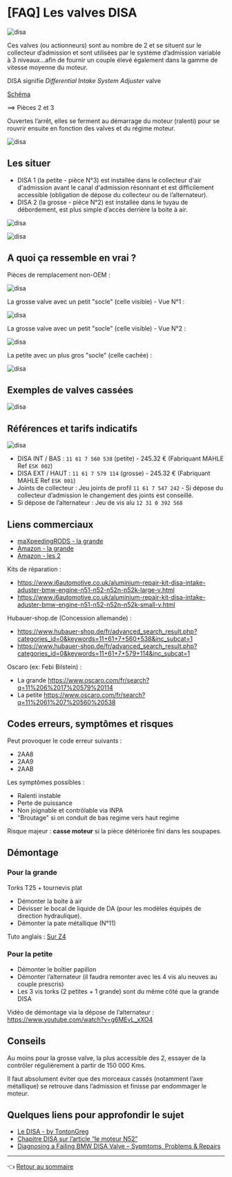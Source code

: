 # [FAQ] Les valves DISA

![disa](../images/DISA/disa_01.jpg)

Ces valves (ou actionneurs) sont au nombre de 2 et se situent sur le collecteur d’admission et sont utilisées par le système d’admission variable à 3 niveaux...afin de fournir un couple élevé également dans la gamme de vitesse moyenne du moteur.

DISA signifie _Differential Intake System Adjuster_ valve

[Schéma](http://fr.bmwfans.info/parts-catalog/E87/Europe/130i-N52/L-N/jan2006/browse/engine/intake_manifold_system/)

==> Pièces 2 et 3

Ouvertes l’arrêt, elles se ferment au démarrage du moteur (ralenti) pour se rouvrir ensuite en fonction des valves et du régime moteur.

![disa](../images/DISA/disa_02.jpg)

## Les situer

- DISA 1 (la petite - pièce N°3) est installée dans le collecteur d'air d'admission avant le canal d'admission résonnant et est difficilement accessible (obligation de dépose du collecteur ou de l’alternateur).
- DISA 2  (la grosse - pièce N°2) est installée dans le tuyau de débordement, est plus simple d’accès derrière la boite à air.

![disa](../images/DISA/disa_03.jpg)

![disa](../images/DISA/disa_04.jpg)

## A quoi ça ressemble en vrai ?

Pièces de remplacement non-OEM :

![disa](../images/DISA/disa_05.jpg)

La grosse valve avec un petit "socle" (celle visible) - Vue N°1 :

![disa](../images/DISA/disa_06.jpg)

La grosse valve avec un petit "socle" (celle visible) - Vue N°2 :

![disa](../images/DISA/disa_07.jpg)

La petite avec un plus gros "socle" (celle cachée) :

![disa](../images/DISA/disa_08.jpg)

## Exemples de valves cassées

![disa](../images/DISA/disa_09.jpg)

## Références et tarifs indicatifs

![disa](../images/DISA/disa_10.jpg)

- DISA INT / BAS : `11 61 7 560 538` (petite) - 245.32 € (Fabriquant MAHLE Ref `ESK 002`)
- DISA EXT / HAUT : `11 61 7 579 114` (grosse) - 245.32 € (Fabriquant MAHLE Ref `ESK 001`)
- Joints de collecteur : Jeu joints de profil `11 61 7 547 242` - Si dépose du collecteur d’admission le changement des joints est conseillé.
- Si dépose de l’alternateur : Jeu de vis alu `12 31 0 392 568`

## Liens commerciaux

- [maXpeedingRODS - la grande](https://fr.maxpeedingrods.com/product/for-bmw-e87-e81-e90-e60-left-11617522929-air-intake-manifold-flap-adjuster-valve.html)
- [Amazon - la grande](https://www.amazon.fr/dp/B07BSZM1LD?ref=ppx_pop_mob_ap_share)
- [Amazon - les 2](https://www.amazon.fr/valves-INTAKE-MANIFOLD-11617579114-11617560538/dp/B07PY2NL6T/ref=pd_sbs_263_1/261-7187806-2591612)

Kits de réparation :

- <https://www.i6automotive.co.uk/aluminium-repair-kit-disa-intake-aduster-bmw-engine-n51-n52-n52n-n52k-large-v.html>
- <https://www.i6automotive.co.uk/aluminium-repair-kit-disa-intake-aduster-bmw-engine-n51-n52-n52n-n52k-small-v.html>

Hubauer-shop.de (Concession allemande) :

- <https://www.hubauer-shop.de/fr/advanced_search_result.php?categories_id=0&keywords=11+61+7+560+538&inc_subcat=1>
- <https://www.hubauer-shop.de/fr/advanced_search_result.php?categories_id=0&keywords=11+61+7+579+114&inc_subcat=1>

Oscaro (ex: Febi Bilstein) :

- La grande <https://www.oscaro.com/fr/search?q=11%206%2017%20579%20114>
- La petite <https://www.oscaro.com/fr/search?q=11%2061%207%20560%20538>

## Codes erreurs, symptômes et risques

Peut provoquer le code erreur suivants :

- 2AA8
- 2AA9
- 2AAB

Les symptômes possibles :

- Ralenti instable
- Perte de puissance
- Non joignable et contrôlable via INPA
- "Broutage" si on conduit de bas regime vers haut regime

Risque majeur : **casse moteur** si la pièce détériorée fini dans les soupapes.

## Démontage

### Pour la grande

Torks T25 + tournevis plat

- Démonter la boite à air
- Dévisser le bocal de liquide de DA (pour les modèles équipés de direction hydraulique).
- Démonter la pate métallique (N°11)

Tuto anglais : [Sur Z4](https://z4-forum.com/forum/viewtopic.php?f=30&t=36349)

### Pour la petite

- Démonter le boîtier papillon
- Démonter l’alternateur (il faudra remonter avec les 4 vis alu neuves au couple prescris)
- Les 3 vis torks (2 petites + 1 grande) sont du même côté que la grande DISA

Vidéo de démontage via la dépose de l’alternateur : <https://www.youtube.com/watch?v=g6MEvL_xXO4>

## Conseils

Au moins pour la grosse valve, la plus accessible des 2, essayer de la contrôler régulièrement à partir de 150 000 Kms.

Il faut absolument éviter que des morceaux cassés (notamment l’axe métallique) se retrouve dans l’admission et finisse par endommager le moteur.

## Quelques liens pour approfondir le sujet

- [Le DISA - by TontonGreg](https://www.tontongreg.fr/bmw-disa/)
- [Chapitre DISA sur l’article “le moteur N52”](https://www.forumbmw.net/topic-143-le-moteur-bmw-n52.html)
- [Diagnosing a Failing BMW DISA Valve – Sypmtoms, Problems & Repairs](https://bmwtuning.co/failing-disa-valve/)

---
:point_left: [Retour au sommaire](../README.md#sommaire)
